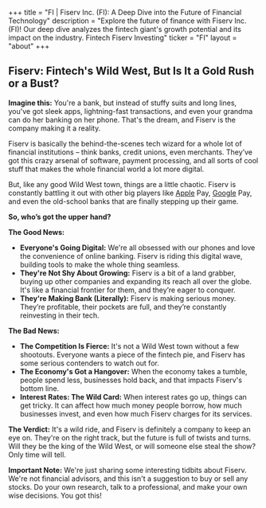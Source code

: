 +++
title = "FI |  Fiserv Inc. (FI): A Deep Dive into the Future of Financial Technology"
description = "Explore the future of finance with Fiserv Inc. (FI)! Our deep dive analyzes the fintech giant's growth potential and its impact on the industry. Fintech Fiserv Investing"
ticker = "FI"
layout = "about"
+++

        


## Fiserv: Fintech's Wild West, But Is It a Gold Rush or a Bust?

**Imagine this:** You're a bank, but instead of stuffy suits and long lines, you've got sleek apps, lightning-fast transactions, and even your grandma can do her banking on her phone.  That's the dream, and Fiserv is the company making it a reality. 

Fiserv is basically the behind-the-scenes tech wizard for a whole lot of financial institutions – think banks, credit unions, even merchants.  They’ve got this crazy arsenal of software, payment processing, and all sorts of cool stuff that makes the whole financial world a lot more digital.  

But, like any good Wild West town, things are a little chaotic.  Fiserv is constantly battling it out with other big players like [Apple](/stocks/aapl/) Pay, [Google](/stocks/goog/) Pay, and even the old-school banks that are finally stepping up their game. 

**So, who’s got the upper hand?**

**The Good News:**

* **Everyone's Going Digital:** We're all obsessed with our phones and love the convenience of online banking. Fiserv is riding this digital wave, building tools to make the whole thing seamless.
* **They're Not Shy About Growing:** Fiserv is a bit of a land grabber, buying up other companies and expanding its reach all over the globe. It's like a financial frontier for them, and they’re eager to conquer.
* **They're Making Bank (Literally):** Fiserv is making serious money.  They’re profitable, their pockets are full, and they’re constantly reinvesting in their tech. 

**The Bad News:**

* **The Competition Is Fierce:** It's not a Wild West town without a few shootouts.  Everyone wants a piece of the fintech pie, and Fiserv has some serious contenders to watch out for.
* **The Economy's Got a Hangover:**  When the economy takes a tumble, people spend less, businesses hold back, and that impacts Fiserv's bottom line. 
* **Interest Rates: The Wild Card:**  When interest rates go up, things can get tricky. It can affect how much money people borrow, how much businesses invest, and even how much Fiserv charges for its services. 

**The Verdict:**  It's a wild ride, and Fiserv is definitely a company to keep an eye on.  They're on the right track, but the future is full of twists and turns.  Will they be the king of the Wild West, or will someone else steal the show? Only time will tell. 

**Important Note:**  We're just sharing some interesting tidbits about Fiserv.  We're not financial advisors, and this isn't a suggestion to buy or sell any stocks.  Do your own research, talk to a professional, and make your own wise decisions.  You got this! 

        